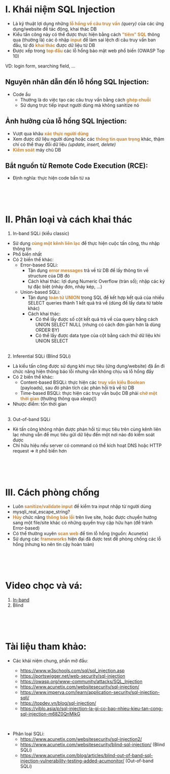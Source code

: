 # I. Khái niệm SQL Injection
* Là kỹ thuật lợi dụng những <strong style="color: #ca853c;">lỗ hổng về câu truy vấn</strong> _(query)_ của các ứng dụng/website để tác động, khai thác DB
* Kiểu tấn công này có thể được thực hiện bằng cách <strong style="color: #ca853c">"tiêm" SQL</strong> thông qua (thường là) các ô nhập <strong style="color: #ca853c">input</strong> để làm sai lệch đi câu truy vấn ban đầu, từ đó <strong style="color: #ca853c">khai thác</strong> được dữ liệu từ DB
* Được xếp trong <strong style="color: #ca853c">top đầu</strong> các lỗ hổng bảo mật web phổ biến (OWASP Top 10)

VD: login form, searching field, ...

## Nguyên nhân dẫn đến lỗ hổng SQL Injection:
* Code ẩu
    * Thường là do việc tạo các câu truy vấn bằng cách <strong style="color: #ca853c">ghép chuỗi</strong>
    * Sử dụng trực tiếp input người dùng mà không sanitize nó

## Ảnh hưởng của lỗ hổng SQL Injection:
* Vượt qua khâu <strong style="color: #ca853c">xác thực người dùng</strong>
* Xem được dữ liệu người dùng hoặc các <strong style="color: #ca853c">thông tin quan trọng</strong> khác, thậm chí có thể thay đổi dữ liệu _(update, insert, delete)_
* <strong style="color: #ca853c">Kiểm soát</strong> máy chủ DB

## Bắt nguồn từ Remote Code Execution (RCE):
* Định nghĩa: thực hiện code bẩn từ xa 

<br><br><br>

# II. Phân loại và cách khai thác
1. In-band SQLi (kiểu classic)
* Sử dụng <strong style="color: #ca853c">cùng một kênh liên lạc</strong> để thực hiện cuộc tấn công, thu nhập thông tin
* Phổ biến nhất
* Có 2 biến thể khác:
    * Error-based SQLi: 
        * Tận dụng <strong style="color: #ca853c">error messages</strong> trả về từ DB để lấy thông tin về structure của DB đó
        * Cách khai thác: lợi dụng Numeric Overflow (tràn số); nhập các ký tự đặc biệt (nháy đơn, nháy kép, ...)
    * Union-based SQLi:
        * Tận dụng <strong style="color: #ca853c">toán tử UNION</strong> trong SQL để kết hợp kết quả của nhiều SELECT queries thành 1 kết quả trả về (dùng để lấy data từ table khác)
        * Cách khai thác: 
            * Có thể lấy được số cột kết quả trả về của query bằng cách UNION SELECT NULL (nhưng có cách đơn giản hơn là dùng ORDER BY)
            * Có thể lấy được data type của cột bằng cách thử dữ liệu khi UNION SELECT 
<br><br>
2. Inferential SQLi (Blind SQLi)
* Là kiểu tấn công được sử dụng khi mục tiêu (ứng dụng/website) đã ẩn đi chức năng hiện thông báo lỗi nhưng vẫn không chịu vá lỗ hổng đấy
* Có 2 biến thể khác:
    * Content-based BSQLi: thực hiện các <strong style="color: #ca853c">truy vấn kiểu Boolean</strong> (payloads), sau đó phân tích các phản hồi trả về từ DB
    * Time-based BSQLi: thực hiện các truy vấn buộc DB phải <strong style="color: #ca853c">chờ một thời gian</strong> (thường thông qua _sleep()_)
* Nhược điểm: tốn thời gian
<br><br>
3. Out-of-band SQLi
* Kẻ tấn công không nhận được phản hồi từ mục tiêu trên cùng kênh liên lạc nhưng vẫn để mục tiêu gửi dữ liệu đến một nơi nào đó kiểm soát được
* Chỉ hữu hiệu nếu server có command có thể kích hoạt DNS hoặc HTTP request => ít phổ biến hơn

<br><br><br>

# III. Cách phòng chống
* Luôn <strong style="color: #ca853c">sanitize/validate input</strong> để kiểm tra input nhập từ người dùng
* mysqli_real_escape_string?
* <strong style="color: #ca853c">Hủy</strong> chức năng <strong style="color: #ca853c">thông báo lỗi</strong> trên live site, hoặc được chuyển hướng sang một file/site khác có những quyền truy cập hữu hạn (để tránh Error-based)
* Có thể thường xuyên <strong style="color: #ca853c">scan web</strong> để tìm lỗ hổng (nguồn: Acunetix)
* Sử dụng các <strong style="color: #ca853c">frameworks</strong> hiện đại đã được test để phòng chống các lỗ hổng (nhưng ko nên tin cậy hoàn toàn)

<br><br><br>

# Video chọc và vá:
1. [In-band](https://drive.google.com/drive/folders/1elBdx-1phU1WtuagIvO-EuH7gohD8830?usp=sharing)
2. Blind

<br><br><br>

# Tài liệu tham khảo:
* Các khái niệm chung, phần mở đầu:

    * https://www.w3schools.com/sql/sql_injection.asp
    * https://portswigger.net/web-security/sql-injection
    * https://owasp.org/www-community/attacks/SQL_Injection
    * https://www.acunetix.com/websitesecurity/sql-injection/
    * https://www.imperva.com/learn/application-security/sql-injection-sqli/
    * https://topdev.vn/blog/sql-injection/
    * https://viblo.asia/p/sql-injection-la-gi-co-bao-nhieu-kieu-tan-cong-sql-injection-m68Z0QnMlkG

<br>

* Phân loại SQLi:
    * https://www.acunetix.com/websitesecurity/sql-injection2/
    * https://www.acunetix.com/websitesecurity/blind-sql-injection/ (Blind SQLi)
    * https://www.acunetix.com/blog/articles/blind-out-of-band-sql-injection-vulnerability-testing-added-acumonitor/ (Out-of-band SQLi)
